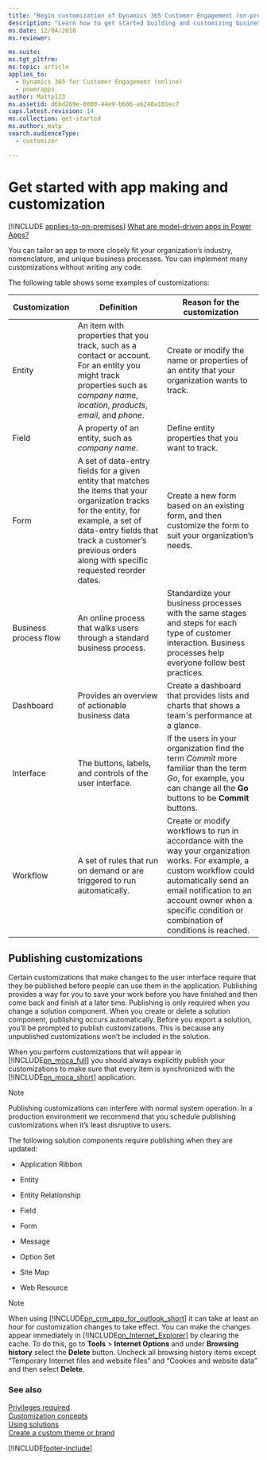```yaml
---
title: "Begin customization of Dynamics 365 Customer Engagement (on-premises)"
description: "Learn how to get started building and customizing business apps to more closely fit your organization’s industry, nomenclature, and unique business processes."
ms.date: 12/04/2018
ms.reviewer: 

ms.suite: 
ms.tgt_pltfrm: 
ms.topic: article
applies_to: 
  - Dynamics 365 for Customer Engagement (online)
  - powerapps
author: Mattp123
ms.assetid: d6bd269e-0000-44e9-b686-a6240a101ec7
caps.latest.revision: 14
ms.collection: get-started
ms.author: matp
search.audienceType: 
  - customizer

---
```

# Get started with app making and customization

[!INCLUDE [applies-to-on-premises](../includes/applies-to-on-premises.md)] [What are model-driven apps in Power Apps?](/powerapps/maker/model-driven-apps/model-driven-app-overview)

You can tailor an app to more closely fit your organization’s industry, nomenclature, and unique business processes. You can implement many customizations without writing any code.  
  
 The following table shows some examples of customizations:  
  
|Customization|Definition|Reason for the customization|  
|-------------------|----------------|----------------------------------|  
|Entity|An item with properties that you track, such as a contact or account. For an entity you might track properties such as *company name*, *location*, *products*, *email*, and *phone*.|Create or modify the name or properties of an entity that your organization wants to track.|
|Field|A property of an entity, such as *company name*.|Define entity properties that you want to track.|  
|Form|A set of data-entry fields for a given entity that matches the items that your organization tracks for the entity, for example, a set of data-entry fields that track a customer’s previous orders along with specific requested reorder dates.|Create a new form based on an existing form, and then customize the form to suit your organization’s needs.|
|Business process flow|An online process that walks users through a standard business process.|Standardize your business processes with the same stages and steps for each type of customer interaction. Business processes help everyone follow best practices.
|Dashboard|Provides an overview of actionable business data|Create a dashboard that provides lists and charts that shows a team's performance at a glance.
|Interface|The buttons, labels, and controls of the user interface.|If the users in your organization find the term *Commit* more familiar than the term *Go*, for example, you can change all the **Go** buttons to be **Commit** buttons.|
|Workflow|A set of rules that run on demand or are triggered to run automatically.|Create or modify workflows to run in accordance with the way your organization works. For example, a custom workflow could automatically send an email notification to an account owner when a specific condition or combination of conditions is reached.|  

<a name="BKMK_PublishingCustomizations"></a>   
## Publishing customizations  
 Certain customizations that make changes to the user interface require that they be published before people can use them in the application. Publishing provides a way for you to save your work before you have finished and then come back and finish at a later time. Publishing is only required when you change a solution component. When you create or delete a solution component, publishing occurs automatically. Before you export a solution, you’ll be prompted to publish customizations. This is because any unpublished customizations won’t be included in the solution.  
  
 When you perform customizations that will appear in [!INCLUDE[pn_moca_full](../includes/pn-moca-full.md)] you should always explicitly publish your customizations to make sure that every item is synchronized with the [!INCLUDE[pn_moca_short](../includes/pn-moca-short.md)] application.  
  
> [!NOTE]
>  Publishing customizations can interfere with normal system operation. In a production environment we recommend that you schedule publishing customizations when it’s least disruptive to users.  
  
 The following solution components require publishing when they are updated:  
  
-   Application Ribbon  
  
-   Entity  
  
-   Entity Relationship  
  
-   Field  
  
-   Form  
  
-   Message  
  
-   Option Set  
  
-   Site Map  
  
-   Web Resource  
  
> [!NOTE]
>  When using [!INCLUDE[pn_crm_app_for_outlook_short](../includes/pn-crm-app-for-outlook-short.md)] it can take at least an hour for customization changes to take effect. You can make the changes appear immediately in [!INCLUDE[pn_Internet_Explorer](../includes/pn-internet-explorer.md)] by clearing the cache. To do this, go to **Tools** > **Internet Options** and under **Browsing history** select the **Delete** button. Uncheck all browsing history items except “Temporary Internet files and website files” and “Cookies and website data” and then select **Delete**.  
  
### See also  
 [Privileges required](../customize/privileges-required-customization.md)  
 [Customization concepts](../customize/overview.md)  
 [Using solutions](../customize/use-solutions-for-your-customizations.md)  
 [Create a custom theme or brand](../customize/change-color-scheme-add-logo-match-organizations-brand.md)  


[!INCLUDE[footer-include](../../../includes/footer-banner.md)]
